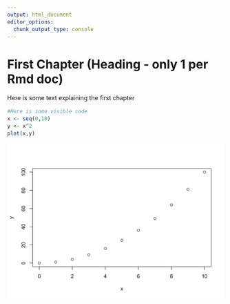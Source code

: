 ```yaml
---
output: html_document
editor_options:
  chunk_output_type: console
---
```

# First Chapter (Heading - only 1 per Rmd doc)


Here is some text explaining the first chapter


```r
#Here is some visible code
x <- seq(0,10)
y <- x^2
plot(x,y)
```

<img src="first_chapter_script_files/figure-html/unnamed-chunk-1-1.png" width="672" />


